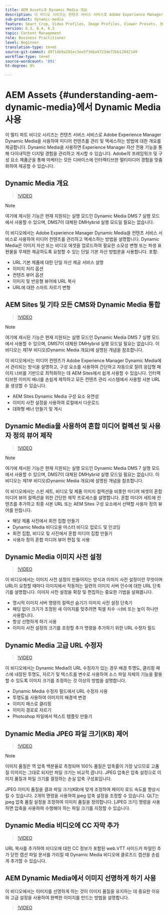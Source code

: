 ```yaml
---
title: AEM Assets과 Dynamic Media 개요
description: 이 비디오 시리즈는 컨텐츠 서비스 서비스로 Adobe Experience Manager Dynamic Media을 사용하여 미디어 컨텐츠를 관리하고 액세스하는 방법에 대한 개요를 제공합니다. Dynamic Media을 사용하면 Experience Manager 자산 전용 기능을 통해 다이내믹한 디지털 경험을 관리하고 게시할 수 있습니다. Adobe의 프레임워크 및 구성 요소 제품군을 통해 마케터는 모든 디바이스에 인터랙티브한 멀티미디어 경험을 맞춤화하여 제공할 수 있습니다.
sub-product: dynamic-media
feature: Smart Crop, Video Profiles, Image Profiles, Viewer Presets, 360 VR Video, Image Sets, Spin Sets
version: 6.3, 6.4, 6.5
topic: Content Management
role: Business Practitioner
level: Beginner
translation-type: tm+mt
source-git-commit: d9714b9a291ec3ee5f3dba9723de72bb120d2149
workflow-type: tm+mt
source-wordcount: '891'
ht-degree: 0%

---
```



# AEM Assets {#understanding-aem-dynamic-media}에서 Dynamic Media 사용

이 멀티 파트 비디오 시리즈는 컨텐츠 서비스 서비스로 Adobe Experience Manager Dynamic Media을 사용하여 미디어 컨텐츠를 관리 및 액세스하는 방법에 대한 개요를 제공합니다. Dynamic Media을 사용하면 Experience Manager 자산 전용 기능을 통해 다이내믹한 디지털 경험을 관리하고 게시할 수 있습니다. Adobe의 프레임워크 및 구성 요소 제품군을 통해 마케터는 모든 디바이스에 인터랙티브한 멀티미디어 경험을 맞춤화하여 제공할 수 있습니다.

## Dynamic Media 개요

>[!VIDEO](https://video.tv.adobe.com/v/27144/?quality=9&learn=on)

>[!NOTE]
>
>여기에 제시된 기능은 현재 지원되는 실행 모드인 Dynamic Media DMS 7 실행 모드에서 사용할 수 있으며, DMS7이 대체된 DMHybrid 실행 모드일 필요는 없습니다.

이 비디오에서는 Adobe Experience Manager Dynamic Media을 컨텐츠 서비스 서비스로 사용하여 미디어 컨텐츠를 관리하고 액세스하는 방법을 설명합니다. Dynamic Media은 이미지 자산 또는 비디오 에셋을 업로드하여 필요한 소모성 변형 또는 파생 표현물을 무제한 제공하도록 요청할 수 있는 단일 기본 자산 방법론을 사용합니다. 포함:

* URL 기본 제품에 대한 단일 자산 제공 서비스 설명
* 이미지 처리 옵션
* 컨텐츠 뷰어 옵션
* 이미지 및 반응형 뷰어에 URL 복사
* URL에 대한 스마트 자르기 변형

## AEM Sites 및 기타 모든 CMS와 Dynamic Media 통합

>[!VIDEO](https://video.tv.adobe.com/v/27145/?quality=9&learn=on)

>[!NOTE]
>
>여기에 제시된 기능은 현재 지원되는 실행 모드인 Dynamic Media DMS 7 실행 모드에서 사용할 수 있으며, DMS7이 대체된 DMHybrid 실행 모드일 필요는 없습니다. 이 비디오는 제1부 비디오(Dynamic Media 개요)에 설명된 개념을 참조합니다.

이 비디오에서는 미디어 컨텐츠가 Adobe Experience Manager Dynamic Media에서 관리되는 방식을 설명하고, 구성 요소를 사용하여 간단하고 자동으로 잘려 응답형 페이지 너비를 기반으로 최적화하는 데 AEM Sites에서 쉽게 사용할 수 있습니다. 인터랙티브한 이미지 배너를 손쉽게 제작하고 모든 컨텐츠 관리 시스템에서 사용할 사본 URL을 생성할 수 있습니다.

* AEM Sites Dynamic Media 구성 요소 유연성
* 이미지 사전 설정을 사용하여 로컬에서 다운로드
* 대화형 배너 만들기 및 게시

## Dynamic Media을 사용하여 혼합 미디어 컬렉션 및 사용자 정의 뷰어 제작

>[!VIDEO](https://video.tv.adobe.com/v/27146/?quality=9&learn=on)

>[!NOTE]
>
>여기에 제시된 기능은 현재 지원되는 실행 모드인 Dynamic Media DMS 7 실행 모드에서 사용할 수 있으며, DMS7이 대체된 DMHybrid 실행 모드일 필요는 없습니다. 이 비디오는 제1부 비디오(Dynamic Media 개요)에 설명된 개념을 참조합니다.

이 비디오에서는 스핀 세트, 비디오 및 제품 이미지 컬렉션을 비롯한 미디어 에셋의 혼합 미디어 뷰어 컬렉션을 위한 간단한 제작 프로세스를 설명합니다. 혼합 미디어 세트에 컨텐츠를 추가하고 최종 사본 URL 또는 AEM Sites 구성 요소에서 선택할 사용자 정의 뷰어를 만듭니다.

* 해당 제품 사진에서 회전 집합 만들기
* Dynamic Media 비디오용 마스터 비디오 업로드 및 인코딩
* 회전 집합, 비디오 및 사진에서 혼합 미디어 집합 만들기
* 사용자 정의 혼합 미디어 뷰어 편집 및 사용

## Dynamic Media 이미지 사전 설정

>[!VIDEO](https://video.tv.adobe.com/v/27320/?quality=9&learn=on)

이 비디오에서는 이미지 사전 설정이 만들어지는 방식과 이미지 사전 설정이란 무엇이며 URL이 요청할 때마다 이미지에서 작동하는 일련의 이미지 서버 인수에 대한 URL 단축기를 설명합니다. 이미지 사전 설정을 확장 및 편집하는 중요한 기법을 살펴봅니다.

* 명시적 이미지 서버 명령의 컬렉션 숨기기 이미지 사전 설정 단축기
* 패딩 없이 크기가 조정된 새 이미지를 맞추려면 픽셀 치수 -너비 또는 높이 하나만 사용합니다.
* 항상 선명하게 하기 사용
* 이미지 사전 설정의 크기를 조정할 추가 명령을 추가하기 위한 URL 수정자 필드

## Dynamic Media 고급 URL 수정자

>[!VIDEO](https://video.tv.adobe.com/v/27319/?quality=9&learn=on)

이 비디오에서는 Dynamic Media의 URL 수정자가 있는 경우 배경 투명도, 클리핑 패스에 내장된 투명도, 자르기 및 텍스트를 변수로 사용하여 소스 파일 자체의 기능을 활용할 수 있도록 이미지 크기를 조정하는 것 이상의 방법을 설명합니다.

* Dynamic Media 수정자 필드에서 URL 수정자 사용
* 투명도를 사용하여 이미지의 배경색 변경
* 이미지 패스로 클리핑
* 이미지 경로로 자르기
* Photoshop 파일에서 텍스트 템플릿 만들기

## Dynamic Media JPEG 파일 크기(KB) 제어

>[!VIDEO](https://video.tv.adobe.com/v/27404/?quality=9&learn=on)


>[!NOTE]
>
>이미지 품질은 역 압축 백분율로 측정되며 100% 품질은 압축률이 가장 낮으므로 고품질 이미지는 그대로 되지만 파일 크기는 비교적 큽니다. JPEG 압축은 압축 설정으로 이미지 품질과 파일 크기를 결정하는 손실 압축 구성표입니다.

JPEG 이미지 품질을 결과 파일 크기(KB)에 맞게 조정하여 페이지 로드 속도를 향상시킬 수 있습니다. 2개의 명령을 사용하여 jpeg 압축 설정을 조정할 수 있습니다. QLT는 jpeg 압축 품질 설정을 조정하여 이미지 품질을 정의합니다. [JPEG 크기] 명령을 사용하면 압축을 사용하여 수행해야 하는 파일 크기를 지정할 수 있습니다.

## Dynamic Media 비디오에 CC 자막 추가

>[!VIDEO](https://video.tv.adobe.com/v/28074/?quality=9&learn=on)

URL 복사를 추가하여 비디오에 대한 CC 정보가 포함된 web.VTT 사이드카 파일인 추가 닫힌 캡션 파일 문서를 가리킬 때 Dynamic Media 비디오에 클로즈드 캡션을 손쉽게 추가할 수 있습니다.

## AEM Dynamic Media에서 이미지 선명하게 하기 사용

이 비디오에서는 이미지를 선명하게 하는 것이 이미지 품질을 유지하는 데 중요한 이유와 고급 설정을 사용하여 완벽한 이미지를 만드는 방법을 설명합니다.

>[!VIDEO](https://demos-pub.assetsadobe.com/etc/dam/viewers/s7viewers/html5/VideoViewer.html?asset=%2Fcontent%2Fdam%2Fdm-public-facing-upgrade-portal-video%2F04_DynamicImagery_AdvancedSettings_071917_BH.mp4&amp;config=/etc/dam/presets/viewer/Video_social&amp;serverUrl=https%3A%2F%2Fadobedemo62-h.assetsadobe.com%2Fis%2Fimage%2F&amp;contenturl=%2F&amp;config2=/etc/dam/presets/analytics&amp;videoserverurl=https://gateway-na.assetsadobe.com/DMGateway/public/demoCo&amp;posterimage=/content/dam/dm-public-facing-upgrade-portal-video/04_DynamicImagery_AdvancedSettings_071917_BH.mp4)
